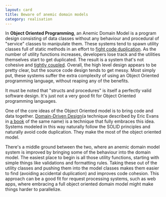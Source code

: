 ```yaml
---
layout: card
title: Beware of anemic domain models
category: realisation
---
```


In **Object Oriented Programming**, an Anemic Domain Model is a program design consisting of data classes without any behaviour and procedural of "service" classes to manipulate them. These systems tend to spawn utility classes full of static methods in an effort to [fight code duplication](dry-principle). As the number of utility functions increases, developers lose track and the utilities themselves start to get duplicated. The result is a system that's not cohesive and [tightly coupled](maximize-cohesion-minimize-coupling). Overall, the high level design appears to be pretty clear, but the source code design tends to get messy. Most simply put, these systems suffer the extra complexity of using an Object Oriented programming language, without reaping any of the benefits.

It must be noted that "structs and procedures" is itself a perfectly valid software design. It's just not a very good fit for Object Oriented programming languages.

One of the core ideas of the Object Oriented model is to bring code and data together. [Domain-Driven Design](http://en.wikipedia.org/wiki/Domain-driven_design)(a technique described by Eric Evans in [a book](http://www.bol.com/nl/p/domain-driven-design/1001004001984629) of the same name) is a technique that fully embraces this idea. Systems modeled in this way naturally follow the SOLID principles and naturally avoid code duplication. They make the most of the object oriented model.

There's a middle ground between the two, where an anemic domain model system is improved by bringing some of the behaviour into the domain model. The easiest place to begin is all those utility functions, starting with simple things like validations and formatting rules. Taking these out of the utility classes and pushing them into the model classes makes them easier to find (avoiding accidental duplication) and improves code cohesion. This approach can be a good fit for request processing systems, such as web apps, where embracing a full object oriented domain model might make things harder to parallelize.


